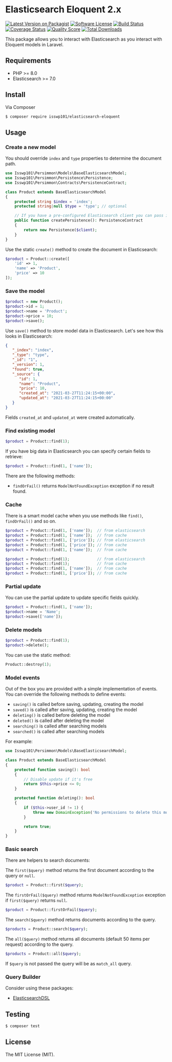 # Elasticsearch Eloquent 2.x

[![Latest Version on Packagist][ico-version]][link-packagist]
[![Software License][ico-license]]()
[![Build Status][ico-travis]][link-travis]
[![Coverage Status][ico-scrutinizer]][link-scrutinizer]
[![Quality Score][ico-code-quality]][link-code-quality]
[![Total Downloads][ico-downloads]][link-downloads]

This package allows you to interact with Elasticsearch as you interact with Eloquent models in Laravel.

## Requirements

- PHP >= 8.0
- Elasticsearch >= 7.0

## Install

Via Composer

```bash
$ composer require isswp101/elasticsearch-eloquent
```

## Usage

### Create a new model

You should override `index` and `type` properties to determine the document path.

```php
use Isswp101\Persimmon\Models\BaseElasticsearchModel;
use Isswp101\Persimmon\Persistence\Persistence;
use Isswp101\Persimmon\Contracts\PersistenceContract;

class Product extends BaseElasticsearchModel
{
    protected string $index = 'index';
    protected string|null $type = 'type'; // optional

    // If you have a pre-configured Elasticsearch client you can pass it here (optional)
    public function createPersistence(): PersistenceContract
    {
        return new Persistence($client);
    }
}
```

Use the static `create()` method to create the document in Elasticsearch:

```php
$product = Product::create([
    'id' => 1, 
    'name' => 'Product',
    'price' => 10
]);
```

### Save the model

```php
$product = new Product();
$product->id = 1;
$product->name = 'Product';
$product->price = 10;
$product->save();
```

Use `save()` method to store model data in Elasticsearch. Let's see how this looks in Elasticsearch:

```json
{
   "_index": "index",
   "_type": "type",
   "_id": "1",
   "_version": 1,
   "found": true,
   "_source": {
      "id": 1,
      "name": "Product",
      "price": 10,
      "created_at": "2021-03-27T11:24:15+00:00",
      "updated_at": "2021-03-27T11:24:15+00:00"
   }
}
```

Fields `created_at` and `updated_at` were created automatically.

### Find existing model

```php
$product = Product::find(1);
```

If you have big data in Elasticsearch you can specify certain fields to retrieve:

```php
$product = Product::find(1, ['name']);
```

There are the following methods:
* `findOrFail()` returns `ModelNotFoundException` exception if no result found.

### Cache

There is a smart model cache when you use methods like `find()`, `findOrFail()` and so on.

```php
$product = Product::find(1, ['name']);  // from elasticsearch
$product = Product::find(1, ['name']);  // from cache
$product = Product::find(1, ['price']); // from elasticsearch
$product = Product::find(1, ['price']); // from cache
$product = Product::find(1, ['name']);  // from cache
```

```php
$product = Product::find(1);            // from elasticsearch
$product = Product::find(1);            // from cache
$product = Product::find(1, ['name']);  // from cache
$product = Product::find(1, ['price']); // from cache
```

### Partial update

You can use the partial update to update specific fields quickly.

```php
$product = Product::find(1, ['name']);
$product->name = 'Name';
$product->save(['name']);
```

### Delete models

```php
$product = Product::find(1);
$product->delete();
```

You can use the static method:

```php
Product::destroy(1);
```

### Model events

Out of the box you are provided with a simple implementation of events.  
You can override the following methods to define events:

* `saving()` is called before saving, updating, creating the model
* `saved()` is called after saving, updating, creating the model
* `deleting()` is called before deleting the model
* `deleted()` is called after deleting the model
* `searching()` is called after searching models
* `searched()` is called after searching models

For example:

```php
use Isswp101\Persimmon\Models\BaseElasticsearchModel;

class Product extends BaseElasticsearchModel
{
    protected function saving(): bool
    {
        // Disable update if it's free
        return $this->price <= 0;
    }

    protected function deleting(): bool
    {
        if ($this->user_id != 1) {
            throw new DomainException('No permissions to delete this model');
        }

        return true;
    }
}
```

### Basic search

There are helpers to search documents:

The `first($query)` method returns the first document according to the query or `null`.  

```php
$product = Product::first($query);
```

The `firstOrFail($query)` method returns `ModelNotFoundException` exception if `first($query)` returns `null`.

```php
$product = Product::firstOrFail($query);
```

The `search($query)` method returns documents according to the query.

```php
$products = Product::search($query);
```

The `all($query)` method returns all documents (default 50 items per request) according to the query.

```php
$products = Product::all($query);
```

If `$query` is not passed the query will be as `match_all` query.

### Query Builder

Consider using these packages:

- [ElasticsearchDSL](https://github.com/ongr-io/ElasticsearchDSL)


## Testing

``` bash
$ composer test
```


## License

The MIT License (MIT).

[ico-version]: https://img.shields.io/packagist/v/isswp101/elasticsearch-eloquent.svg?style=flat-square
[ico-license]: https://img.shields.io/badge/license-MIT-brightgreen.svg?style=flat-square
[ico-travis]: https://img.shields.io/travis/devemio/elasticsearch-eloquent/master.svg?style=flat-square
[ico-scrutinizer]: https://img.shields.io/scrutinizer/coverage/g/isswp101/elasticsearch-eloquent.svg?style=flat-square
[ico-code-quality]: https://img.shields.io/scrutinizer/g/isswp101/elasticsearch-eloquent.svg?style=flat-square
[ico-downloads]: https://img.shields.io/packagist/dt/isswp101/elasticsearch-eloquent.svg?style=flat-square

[link-packagist]: https://packagist.org/packages/isswp101/elasticsearch-eloquent
[link-travis]: https://travis-ci.org/devemio/elasticsearch-eloquent
[link-scrutinizer]: https://scrutinizer-ci.com/g/isswp101/elasticsearch-eloquent/code-structure
[link-code-quality]: https://scrutinizer-ci.com/g/isswp101/elasticsearch-eloquent
[link-downloads]: https://packagist.org/packages/isswp101/elasticsearch-eloquent
[link-author]: https://github.com/devemio

